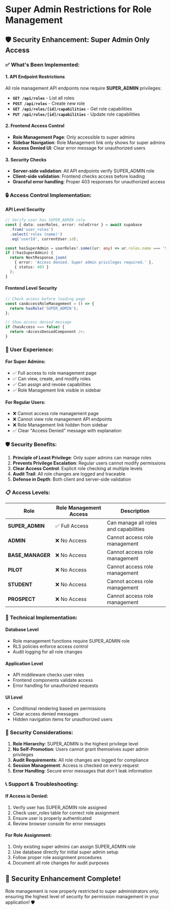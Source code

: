 # Super Admin Restrictions for Role Management

## 🛡️ **Security Enhancement: Super Admin Only Access**

### **✅ What's Been Implemented:**

#### **1. API Endpoint Restrictions**
All role management API endpoints now require **SUPER_ADMIN** privileges:

- **`GET /api/roles`** - List all roles
- **`POST /api/roles`** - Create new role  
- **`GET /api/roles/[id]/capabilities`** - Get role capabilities
- **`PUT /api/roles/[id]/capabilities`** - Update role capabilities

#### **2. Frontend Access Control**
- **Role Management Page**: Only accessible to super admins
- **Sidebar Navigation**: Role Management link only shows for super admins
- **Access Denied UI**: Clear error message for unauthorized users

#### **3. Security Checks**
- **Server-side validation**: All API endpoints verify SUPER_ADMIN role
- **Client-side validation**: Frontend checks access before loading
- **Graceful error handling**: Proper 403 responses for unauthorized access

### **🔒 Access Control Implementation:**

#### **API Level Security**
```typescript
// Verify user has SUPER_ADMIN role
const { data: userRoles, error: roleError } = await supabase
  .from('user_roles')
  .select('roles (name)')
  .eq('userId', currentUser.id);

const hasSuperAdmin = userRoles?.some((ur: any) => ur.roles.name === 'SUPER_ADMIN');
if (!hasSuperAdmin) {
  return NextResponse.json(
    { error: 'Access denied. Super admin privileges required.' },
    { status: 403 }
  );
}
```

#### **Frontend Level Security**
```typescript
// Check access before loading page
const canAccessRoleManagement = () => {
  return hasRole('SUPER_ADMIN');
};

// Show access denied message
if (hasAccess === false) {
  return <AccessDeniedComponent />;
}
```

### **🎯 User Experience:**

#### **For Super Admins:**
- ✅ Full access to role management page
- ✅ Can view, create, and modify roles
- ✅ Can assign and revoke capabilities
- ✅ Role Management link visible in sidebar

#### **For Regular Users:**
- ❌ Cannot access role management page
- ❌ Cannot view role management API endpoints
- ❌ Role Management link hidden from sidebar
- ✅ Clear "Access Denied" message with explanation

### **🛡️ Security Benefits:**

1. **Principle of Least Privilege**: Only super admins can manage roles
2. **Prevents Privilege Escalation**: Regular users cannot modify permissions
3. **Clear Access Control**: Explicit role checking at multiple levels
4. **Audit Trail**: All role changes are logged and traceable
5. **Defense in Depth**: Both client and server-side validation

### **📋 Access Levels:**

| Role | Role Management Access | Description |
|------|----------------------|-------------|
| **SUPER_ADMIN** | ✅ Full Access | Can manage all roles and capabilities |
| **ADMIN** | ❌ No Access | Cannot access role management |
| **BASE_MANAGER** | ❌ No Access | Cannot access role management |
| **PILOT** | ❌ No Access | Cannot access role management |
| **STUDENT** | ❌ No Access | Cannot access role management |
| **PROSPECT** | ❌ No Access | Cannot access role management |

### **🔧 Technical Implementation:**

#### **Database Level**
- Role management functions require SUPER_ADMIN role
- RLS policies enforce access control
- Audit logging for all role changes

#### **Application Level**
- API middleware checks user roles
- Frontend components validate access
- Error handling for unauthorized requests

#### **UI Level**
- Conditional rendering based on permissions
- Clear access denied messages
- Hidden navigation items for unauthorized users

### **🚨 Security Considerations:**

1. **Role Hierarchy**: SUPER_ADMIN is the highest privilege level
2. **No Self-Promotion**: Users cannot grant themselves super admin privileges
3. **Audit Requirements**: All role changes are logged for compliance
4. **Session Management**: Access is checked on every request
5. **Error Handling**: Secure error messages that don't leak information

### **📞 Support & Troubleshooting:**

#### **If Access is Denied:**
1. Verify user has SUPER_ADMIN role assigned
2. Check user_roles table for correct role assignment
3. Ensure user is properly authenticated
4. Review browser console for error messages

#### **For Role Assignment:**
1. Only existing super admins can assign SUPER_ADMIN role
2. Use database directly for initial super admin setup
3. Follow proper role assignment procedures
4. Document all role changes for audit purposes

## 🎉 **Security Enhancement Complete!**

Role management is now properly restricted to super administrators only, ensuring the highest level of security for permission management in your application! 🛡️

